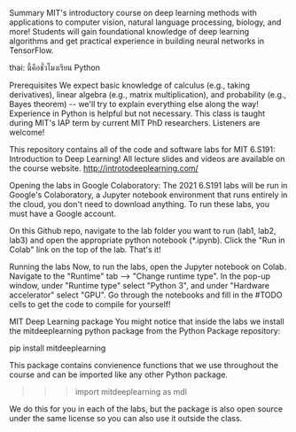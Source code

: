 Summary
MIT's introductory course on deep learning methods with applications to computer vision, natural language processing, biology, and more! Students will gain foundational knowledge of deep learning algorithms and get practical experience in building neural networks in TensorFlow. 

thai: นี้คือชั่วโมงเรียน Python

Prerequisites 
We expect basic knowledge of calculus (e.g., taking derivatives), linear algebra (e.g., matrix multiplication), and probability (e.g., Bayes theorem) -- we'll try to explain everything else along the way! Experience in Python is helpful but not necessary. This class is taught during MIT's IAP term by current MIT PhD researchers. Listeners are welcome!


This repository contains all of the code and software labs for MIT 6.S191: Introduction to Deep Learning! All lecture slides and videos are available on the course website. http://introtodeeplearning.com/

Opening the labs in Google Colaboratory:
The 2021 6.S191 labs will be run in Google's Colaboratory, a Jupyter notebook environment that runs entirely in the cloud, you don't need to download anything. To run these labs, you must have a Google account.

On this Github repo, navigate to the lab folder you want to run (lab1, lab2, lab3) and open the appropriate python notebook (*.ipynb). Click the "Run in Colab" link on the top of the lab. That's it!

Running the labs
Now, to run the labs, open the Jupyter notebook on Colab. Navigate to the "Runtime" tab --> "Change runtime type". In the pop-up window, under "Runtime type" select "Python 3", and under "Hardware accelerator" select "GPU". Go through the notebooks and fill in the #TODO cells to get the code to compile for yourself!

MIT Deep Learning package
You might notice that inside the labs we install the mitdeeplearning python package from the Python Package repository:

pip install mitdeeplearning

This package contains convienence functions that we use throughout the course and can be imported like any other Python package.

>>> import mitdeeplearning as mdl

We do this for you in each of the labs, but the package is also open source under the same license so you can also use it outside the class.
